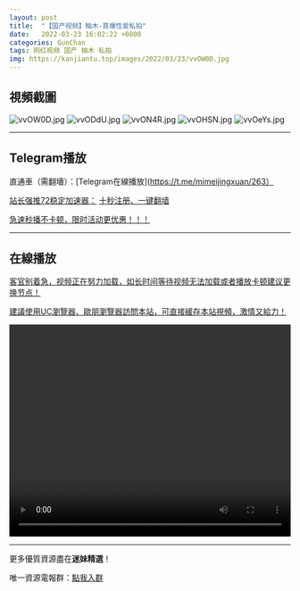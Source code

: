 ```yaml
---
layout: post
title:  "【国产视频】柚木-首爆性爱私拍"
date:   2022-03-23 16:02:22 +0800
categories: GuoChan
tags: 网红视频 国产 柚木 私拍
img: https://kanjiantu.top/images/2022/03/23/vvOW0D.jpg
---
```



## 視頻截圖

![vvOW0D.jpg](https://kanjiantu.top/images/2022/03/23/vvOW0D.jpg)
![vvODdU.jpg](https://kanjiantu.top/images/2022/03/23/vvODdU.jpg)
![vvON4R.jpg](https://kanjiantu.top/images/2022/03/23/vvON4R.jpg)
![vvOHSN.jpg](https://kanjiantu.top/images/2022/03/23/vvOHSN.jpg)
![vvOeYs.jpg](https://kanjiantu.top/images/2022/03/23/vvOeYs.jpg)

* * *
## Telegram播放

直通車（需翻墻）：[Telegram在線播放](https://t.me/mimeijingxuan/263）

<u>站长强推72稳定加速器：</u> [十秒注册、一键翻墙](https://www.mimei.blog/skip/vpn.html)


<u>急速秒播不卡顿，限时活动更优惠！！！</u>
* * *
## 在線播放
<u>客官别着急，视频正在努力加载，如长时间等待视频无法加载或者播放卡顿建议更换节点！</u>

<u>建議使用UC瀏覽器、歐朋瀏覽器訪問本站，可直接緩存本站視頻，激情又給力！</u>
<center><video src="https://cdn.publer.io/uploads/videos/6247f266db2797357edec80d/c87d89b386235b4a93cc733bc9f30381.mp4" width="100%" height="380px" controls="controls"></video></center>



* * *
更多優質資源盡在**迷妹精選**！

唯一資源電報群：[點我入群](https://t.me/mimeijingxuan)


